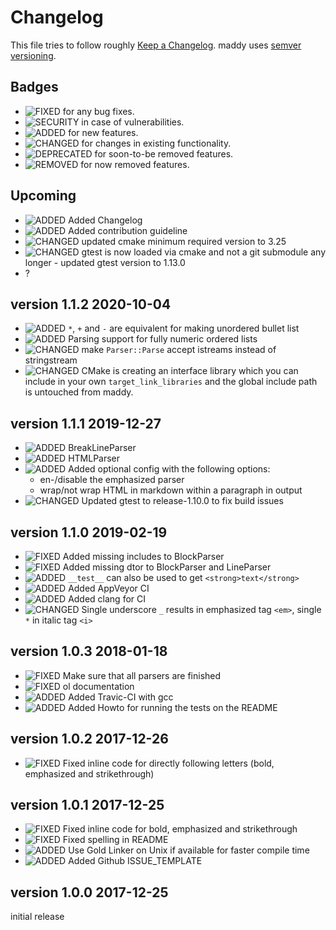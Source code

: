 # Changelog

This file tries to follow roughly [Keep a Changelog](https://keepachangelog.com/en/1.0.0/).
maddy uses [semver versioning](https://semver.org/).

## Badges

* ![**FIXED**](https://img.shields.io/badge/-FIXED-%23090) for any bug fixes.
* ![**SECURITY**](https://img.shields.io/badge/-SECURITY-%23c00) in case of vulnerabilities.
* ![**ADDED**](https://img.shields.io/badge/-ADDED-%23099) for new features.
* ![**CHANGED**](https://img.shields.io/badge/-CHANGED-%23e90) for changes in existing functionality.
* ![**DEPRECATED**](https://img.shields.io/badge/-DEPRECATED-%23666) for soon-to-be removed features.
* ![**REMOVED**](https://img.shields.io/badge/-REMOVED-%23900) for now removed features.

## Upcoming

* ![**ADDED**](https://img.shields.io/badge/-ADDED-%23099) Added Changelog
* ![**ADDED**](https://img.shields.io/badge/-ADDED-%23099) Added contribution guideline
* ![**CHANGED**](https://img.shields.io/badge/-CHANGED-%23e90) updated cmake minimum required version to 3.25
* ![**CHANGED**](https://img.shields.io/badge/-CHANGED-%23e90) gtest is now loaded via cmake and not a git submodule any longer - updated gtest version to 1.13.0
* ?

## version 1.1.2 2020-10-04

* ![**ADDED**](https://img.shields.io/badge/-ADDED-%23099) `*`, `+` and `-` are equivalent for making unordered bullet list
* ![**ADDED**](https://img.shields.io/badge/-ADDED-%23099) Parsing support for fully numeric ordered lists
* ![**CHANGED**](https://img.shields.io/badge/-CHANGED-%23e90) make `Parser::Parse` accept istreams instead of stringstream
* ![**CHANGED**](https://img.shields.io/badge/-CHANGED-%23e90) CMake is creating an interface library which you can include in your own `target_link_libraries` and the global include path is untouched from maddy.

## version 1.1.1 2019-12-27

* ![**ADDED**](https://img.shields.io/badge/-ADDED-%23099) BreakLineParser
* ![**ADDED**](https://img.shields.io/badge/-ADDED-%23099) HTMLParser
* ![**ADDED**](https://img.shields.io/badge/-ADDED-%23099) Added optional config with the following options:
    * en-/disable the emphasized parser
    * wrap/not wrap HTML in markdown within a paragraph in output
* ![**CHANGED**](https://img.shields.io/badge/-CHANGED-%23e90) Updated gtest to release-1.10.0 to fix build issues


## version 1.1.0 2019-02-19

* ![**FIXED**](https://img.shields.io/badge/-FIXED-%23090) Added missing includes to BlockParser
* ![**FIXED**](https://img.shields.io/badge/-FIXED-%23090) Added missing dtor to BlockParser and LineParser
* ![**ADDED**](https://img.shields.io/badge/-ADDED-%23099) `__test__` can also be used to get `<strong>text</strong>`
* ![**ADDED**](https://img.shields.io/badge/-ADDED-%23099) Added AppVeyor CI
* ![**ADDED**](https://img.shields.io/badge/-ADDED-%23099) Added clang for CI
* ![**CHANGED**](https://img.shields.io/badge/-CHANGED-%23e90) Single underscore `_` results in emphasized tag `<em>`, single `*` in italic tag `<i>`

## version 1.0.3 2018-01-18

* ![**FIXED**](https://img.shields.io/badge/-FIXED-%23090) Make sure that all parsers are finished
* ![**FIXED**](https://img.shields.io/badge/-FIXED-%23090) ol documentation
* ![**ADDED**](https://img.shields.io/badge/-ADDED-%23099) Added Travic-CI with gcc
* ![**ADDED**](https://img.shields.io/badge/-ADDED-%23099) Added Howto for running the tests on the README

## version 1.0.2 2017-12-26

* ![**FIXED**](https://img.shields.io/badge/-FIXED-%23090) Fixed inline code for directly following letters (bold, emphasized and strikethrough)

## version 1.0.1 2017-12-25

* ![**FIXED**](https://img.shields.io/badge/-FIXED-%23090) Fixed inline code for bold, emphasized and strikethrough
* ![**FIXED**](https://img.shields.io/badge/-FIXED-%23090) Fixed spelling in README
* ![**ADDED**](https://img.shields.io/badge/-ADDED-%23099) Use Gold Linker on Unix if available for faster compile time
* ![**ADDED**](https://img.shields.io/badge/-ADDED-%23099) Added Github ISSUE_TEMPLATE

## version 1.0.0 2017-12-25

initial release
